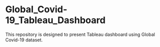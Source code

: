 # Global_Covid-19_Tableau_Dashboard
This repository is designed to present Tableau dashboard using Global Covid-19 dataset.
